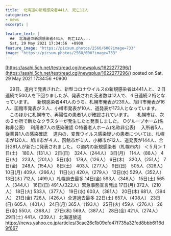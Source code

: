 ```yaml
---
title:  北海道の新規感染者441人　死亡12人  
categories:
- news
excerpt: |
  
feature_text: |
  ##  北海道の新規感染者441人　死亡12人...
  Sat, 29 May 2021 17:34:56  +0900
feature_image: "https://picsum.photos/2560/600?image=733"
image: "https://picsum.photos/2560/600?image=733"
---
```


[https://asahi.5ch.net/test/read.cgi/newsplus/1622277296/](https://asahi.5ch.net/test/read.cgi/newsplus/1622277296/)
posted on Sat, 29 May 2021 17:34:56  +0900

<!--more-->

　29日、道内で発表された、新型コロナウイルスの新規感染者は441人と、２日連続で500人を下回りましたが、発表された死者数は12人で、４日連続２桁となっています。 　新規感染者441人のうち、札幌市発表が239人、旭川市発表が16人、函館市発表が３人、小樽市発表が10人、道発表が173人となっています。 　このほかに札幌市で、再陽性の患者1人が確認されています。 　札幌市は、次の２か所で新たなクラスターが発生したと発表しました。 ○グループホーム(名称非公表) 　利用者7人の感染確認 ○特養老人ホーム(名称非公表) 　入所者5人、従業員1人の感染確認 　道内の、変異ウイルス感染疑いの患者については、札幌市が120人、旭川市が４人、函館市が１人、小樽市が12人、道発表が144人、合計281人が新たに発表されました。 ○道内の新規感染者（札幌市内） ＜５月＞ 1日(土)　180人（131人） 2日(日)　324人（244人） 3日(月)　114人（88人） 4日(火)　223人（201人） 5日(水)　179人（126人） 6日(木)　320人（251人） 7日(金)　248人（154人） 8日(土)　403人（277人） 9日(日)　505人（326人） 10日(月) 409人（266人） 11日(火) 420人（279人） 12日(水) 529人（352人） 13日(木) 712人（499人）札幌過去最多 14日(金) 593人（346人） 15日(土) 565人（344人） 16日(日) 491人(322人）緊急事態宣言発出 17日(月) 372人（210人） 18日(火) 533人（377人） 19日(水) 603人（381人） 20日(木) 681人（394人） 21日(金) 726人（426人）全道過去最多 22日(土) 657人（408人） 23日(日) 605人（401人） 24日(月) 365人（193人） 25日(火) 459人（276人） 26日(水) 550人（368人） 27日(木) 569人（387人） 28日(金) 421人（274人） 29日(土) 441人（239人） 北海道放送 https://news.yahoo.co.jp/articles/3cae26c1b09efe47f735a32fed8bbb6f16d9f667
